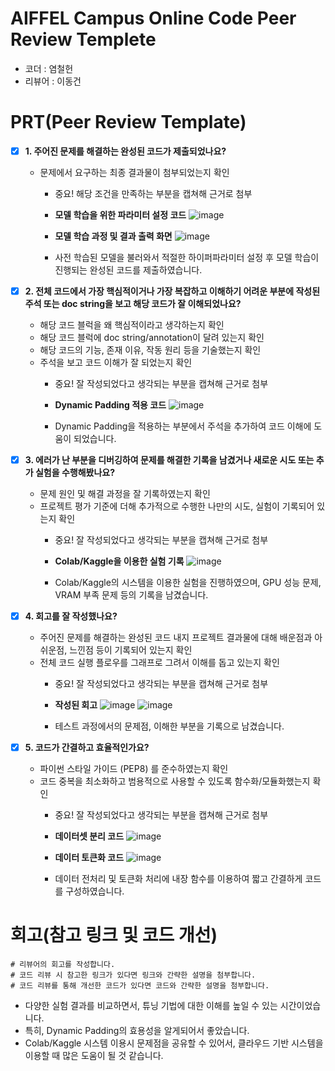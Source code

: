 # AIFFEL Campus Online Code Peer Review Templete
- 코더 : 염철헌
- 리뷰어 : 이동건


# PRT(Peer Review Template)
- [X]  **1. 주어진 문제를 해결하는 완성된 코드가 제출되었나요?**
    - 문제에서 요구하는 최종 결과물이 첨부되었는지 확인
        - 중요! 해당 조건을 만족하는 부분을 캡쳐해 근거로 첨부

        - **모델 학습을 위한 파라미터 설정 코드**
        ![image](https://github.com/user-attachments/assets/a86ec6f9-7840-4fa5-9c70-cfc4ef10f926)
        - **모델 학습 과정 및 결과 출력 화면**
        ![image](https://github.com/user-attachments/assets/cd466466-1de4-472d-b577-69ad3613f022)

        - 사전 학습된 모델을 불러와서 적절한 하이퍼파라미터 설정 후 모델 학습이 진행되는 완성된 코드를 제출하였습니다.
    
- [X]  **2. 전체 코드에서 가장 핵심적이거나 가장 복잡하고 이해하기 어려운 부분에 작성된 
주석 또는 doc string을 보고 해당 코드가 잘 이해되었나요?**
    - 해당 코드 블럭을 왜 핵심적이라고 생각하는지 확인
    - 해당 코드 블럭에 doc string/annotation이 달려 있는지 확인
    - 해당 코드의 기능, 존재 이유, 작동 원리 등을 기술했는지 확인
    - 주석을 보고 코드 이해가 잘 되었는지 확인
        - 중요! 잘 작성되었다고 생각되는 부분을 캡쳐해 근거로 첨부
     
        - **Dynamic Padding 적용 코드**
        ![image](https://github.com/user-attachments/assets/67d2c712-73cf-4343-9f24-34f092a90c28)

        - Dynamic Padding을 적용하는 부분에서 주석을 추가하여 코드 이해에 도움이 되었습니다.
        
- [X]  **3. 에러가 난 부분을 디버깅하여 문제를 해결한 기록을 남겼거나
새로운 시도 또는 추가 실험을 수행해봤나요?**
    - 문제 원인 및 해결 과정을 잘 기록하였는지 확인
    - 프로젝트 평가 기준에 더해 추가적으로 수행한 나만의 시도, 
    실험이 기록되어 있는지 확인
        - 중요! 잘 작성되었다고 생각되는 부분을 캡쳐해 근거로 첨부
     
        - **Colab/Kaggle을 이용한 실험 기록**
        ![image](https://github.com/user-attachments/assets/de52e58a-1e71-4edf-a99a-e02e6a5a7f67)

        - Colab/Kaggle의 시스템을 이용한 실험을 진행하였으며, GPU 성능 문제, VRAM 부족 문제 등의 기록을 남겼습니다.
        
- [X]  **4. 회고를 잘 작성했나요?**
    - 주어진 문제를 해결하는 완성된 코드 내지 프로젝트 결과물에 대해
    배운점과 아쉬운점, 느낀점 등이 기록되어 있는지 확인
    - 전체 코드 실행 플로우를 그래프로 그려서 이해를 돕고 있는지 확인
        - 중요! 잘 작성되었다고 생각되는 부분을 캡쳐해 근거로 첨부
     
        - **작성된 회고**
        ![image](https://github.com/user-attachments/assets/3788387b-d4cf-4b3a-821c-54629f46bb1d)
        ![image](https://github.com/user-attachments/assets/6d4f7e0f-9637-4ca8-ba4c-f3302e25a687)

        - 테스트 과정에서의 문제점, 이해한 부분을 기록으로 남겼습니다.
        
- [X]  **5. 코드가 간결하고 효율적인가요?**
    - 파이썬 스타일 가이드 (PEP8) 를 준수하였는지 확인
    - 코드 중복을 최소화하고 범용적으로 사용할 수 있도록 함수화/모듈화했는지 확인
        - 중요! 잘 작성되었다고 생각되는 부분을 캡쳐해 근거로 첨부
     
        - **데이터셋 분리 코드**
        ![image](https://github.com/user-attachments/assets/60ea0ebe-4e8a-46b7-beb0-84e42876bac3)
        - **데이터 토큰화 코드**
        ![image](https://github.com/user-attachments/assets/17abd119-d2c4-47e6-a5dd-04fd510d4686)

        - 데이터 전처리 및 토큰화 처리에 내장 함수를 이용하여 짧고 간결하게 코드를 구성하였습니다.

# 회고(참고 링크 및 코드 개선)
```
# 리뷰어의 회고를 작성합니다.
# 코드 리뷰 시 참고한 링크가 있다면 링크와 간략한 설명을 첨부합니다.
# 코드 리뷰를 통해 개선한 코드가 있다면 코드와 간략한 설명을 첨부합니다.
```

- 다양한 실험 결과를 비교하면서, 튜닝 기법에 대한 이해를 높일 수 있는 시간이었습니다.
- 특히, Dynamic Padding의 효용성을 알게되어서 좋았습니다.
- Colab/Kaggle 시스템 이용시 문제점을 공유할 수 있어서, 클라우드 기반 시스템을 이용할 때 많은 도움이 될 것 같습니다.
